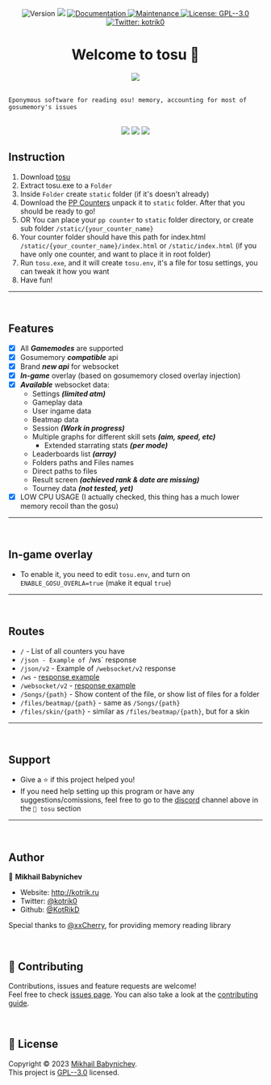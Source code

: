 <p align="center">
  <img alt="Version" src="https://img.shields.io/github/release/KotRikD/tosu.svg?style=for-the-badge" />
  <img src="https://img.shields.io/badge/node-%3E%3D18.14.2-blue.svg?style=for-the-badge&logo=node.js&logoColor=white" />
  <a href="https://github.com/KotRikD/tosu#readme" target="_blank">
    <img alt="Documentation" src="https://img.shields.io/badge/documentation-yes-brightgreen.svg?style=for-the-badge" />
  </a>
  <a href="https://github.com/KotRikD/tosu/graphs/commit-activity" target="_blank">
    <img alt="Maintenance" src="https://img.shields.io/badge/Maintained%3F-yes-green.svg?style=for-the-badge" />
  </a>
  <a href="https://github.com/KotRikD/tosu/blob/master/LICENSE" target="_blank">
    <img alt="License: GPL--3.0" src="https://img.shields.io/github/license/KotRikD/tosu?style=for-the-badge" />
  </a>
  <a href="https://twitter.com/kotrik0" target="_blank">
    <img alt="Twitter: kotrik0" src="https://img.shields.io/badge/kotrik0-1DA1F2?style=for-the-badge&logo=twitter&logoColor=white" />
  </a>
</p>


<h1 align="center">Welcome to tosu 👋</h1>
<div align="center">
<img src="https://raw.githubusercontent.com/KotRikD/tosu/1a04261851da9226b28320fcc9f05ba3ad0df431/.github/logo.png" />
</div>

<br>

```text
Eponymous software for reading osu! memory, accounting for most of gosumemory's issues
```

<br>

<div  align="center">
<a href="https://github.com/KotRikD/tosu/releases/latest"><img src="https://raw.githubusercontent.com/KotRikD/tosu/432da13e14d93a38916d6867749568d101aa3659/.github/btn-dl.jpg" /></a>
<a href="#"><img src="https://raw.githubusercontent.com/KotRikD/tosu/432da13e14d93a38916d6867749568d101aa3659/.github/btn-pp.jpg" /></a>
<a href="https://discord.gg/WX7BTs8kwh"><img src="https://raw.githubusercontent.com/KotRikD/tosu/432da13e14d93a38916d6867749568d101aa3659/.github/btn-ds.jpg" /></a>
</div>


Instruction
---
1. Download [tosu](https://github.com/KotRikD/tosu/releases/latest)
2. Extract tosu.exe to a `Folder`
3. Inside `Folder` create `static` folder (if it's doesn't already)
4. Download the [PP Counters](https://github.com/l3lackShark/static) unpack it to `static` folder. After that you should be ready to go!
5. OR You can place your `pp counter` to `static` folder directory, or create sub folder `/static/{your_counter_name}`
6. Your counter folder should have this path for index.html `/static/{your_counter_name}/index.html` or `/static/index.html` (if you have only one counter, and want to place it in root folder)
7. Run `tosu.exe`, and it will create `tosu.env`, it's a file for tosu settings, you can tweak it how you want
8. Have fun!

---

<br>

Features
---
- [x] All _**Gamemodes**_ are supported
- [x] Gosumemory _**compatible**_ api
- [X] Brand _**new api**_ for websocket
- [x] _**In-game**_ overlay (based on gosumemory closed overlay injection)
- [x] _**Available**_ websocket data:
  - Settings _**(limited atm)**_
  - Gameplay data
  - User ingame data
  - Beatmap data
  - Session _**(Work in progress)**_
  - Multiple graphs for different skill sets _**(aim, speed, etc)**_
    - Extended starrating stats _**(per mode)**_ 
  - Leaderboards list _**(array)**_
  - Folders paths and Files names
  - Direct paths to files
  - Result screen _**(achieved rank & date are missing)**_
  - Tourney data _**(not tested, yet)**_
- [X] LOW CPU USAGE (I actually checked, this thing has a much lower memory recoil than the gosu)
---

<br>

In-game overlay
---
- To enable it, you need to edit `tosu.env`, and turn on `ENABLE_GOSU_OVERLA=true` (make it equal `true`)
---

<br>

Routes
---
- `/` - List of all counters you have
- `/json - Example of `/ws` response
- `/json/v2` - Example of `/websocket/v2` response
- `/ws` - [response example](https://github.com/KotRikD/tosu/releases/latest)
- `/websocket/v2` - [response example](https://github.com/KotRikD/tosu/releases/latest)
- `/Songs/{path}` - Show content of the file, or show list of files for a folder
- `/files/beatmap/{path}` - same as `/Songs/{path}`
- `/files/skin/{path}` - similar as `/files/beatmap/{path}`, but for a skin
---


<br />

Support
---
- Give a ⭐️ if this project helped you!
- If you need help setting up this program or have any suggestions/comissions, feel free to go to the [discord](https://discord.gg/WX7BTs8kwh) channel above in the `🔵 tosu` section
---

<br />

## Author
👤 **Mikhail Babynichev**
* Website: http://kotrik.ru
* Twitter: [@kotrik0](https://twitter.com/kotrik0)
* Github: [@KotRikD](https://github.com/KotRikD)

Special thanks to [@xxCherry](https://github.com/xxCherry), for providing memory reading library

<br />

## 🤝 Contributing

Contributions, issues and feature requests are welcome!<br />Feel free to check [issues page](https://github.com/KotRikD/tosu/issues). You can also take a look at the [contributing guide](https://github.com/KotRikD/tosu/blob/master/CONTRIBUTING.md).

<br />

## 📝 License

Copyright © 2023 [Mikhail Babynichev](https://github.com/KotRikD).<br />
This project is [GPL--3.0](https://github.com/KotRikD/tosu/blob/master/LICENSE) licensed.
